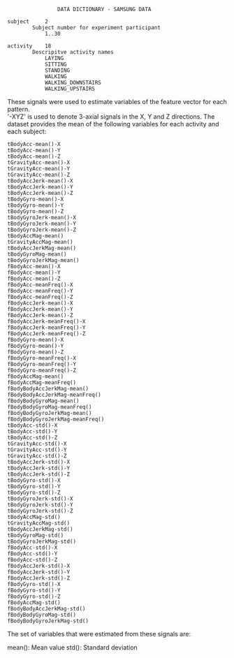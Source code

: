 					DATA DICTIONARY - SAMSUNG DATA
	
	subject		2
			Subject number for experiment participant
				1..30
	
	activity	18
			Descripitve activity names
				LAYING
				SITTING           
				STANDING
				WALKING           
				WALKING_DOWNSTAIRS
				WALKING_UPSTAIRS
	
	
These signals were used to estimate variables of the feature vector for each pattern.  
'-XYZ' is used to denote 3-axial signals in the X, Y and Z directions. The dataset provides
the mean of the following variables for each activity and each subject:
	
	tBodyAcc-mean()-X		
	tBodyAcc-mean()-Y              
	tBodyAcc-mean()-Z              
	tGravityAcc-mean()-X           
	tGravityAcc-mean()-Y           
	tGravityAcc-mean()-Z           
	tBodyAccJerk-mean()-X          
	tBodyAccJerk-mean()-Y          
	tBodyAccJerk-mean()-Z          
	tBodyGyro-mean()-X             
	tBodyGyro-mean()-Y             
	tBodyGyro-mean()-Z             
	tBodyGyroJerk-mean()-X         
	tBodyGyroJerk-mean()-Y         
	tBodyGyroJerk-mean()-Z         
	tBodyAccMag-mean()             
	tGravityAccMag-mean()          
	tBodyAccJerkMag-mean()         
	tBodyGyroMag-mean()            
	tBodyGyroJerkMag-mean()        
	fBodyAcc-mean()-X              
	fBodyAcc-mean()-Y              
	fBodyAcc-mean()-Z              
	fBodyAcc-meanFreq()-X          
	fBodyAcc-meanFreq()-Y          
	fBodyAcc-meanFreq()-Z          
	fBodyAccJerk-mean()-X          
	fBodyAccJerk-mean()-Y          
	fBodyAccJerk-mean()-Z          
	fBodyAccJerk-meanFreq()-X      
	fBodyAccJerk-meanFreq()-Y      
	fBodyAccJerk-meanFreq()-Z      
	fBodyGyro-mean()-X             
	fBodyGyro-mean()-Y             
	fBodyGyro-mean()-Z             
	fBodyGyro-meanFreq()-X         
	fBodyGyro-meanFreq()-Y         
	fBodyGyro-meanFreq()-Z         
	fBodyAccMag-mean()             
	fBodyAccMag-meanFreq()         
	fBodyBodyAccJerkMag-mean()     
	fBodyBodyAccJerkMag-meanFreq() 
	fBodyBodyGyroMag-mean()        
	fBodyBodyGyroMag-meanFreq()    
	fBodyBodyGyroJerkMag-mean()    
	fBodyBodyGyroJerkMag-meanFreq()
	tBodyAcc-std()-X               
	tBodyAcc-std()-Y               
	tBodyAcc-std()-Z               
	tGravityAcc-std()-X            
	tGravityAcc-std()-Y            
	tGravityAcc-std()-Z            
	tBodyAccJerk-std()-X           
	tBodyAccJerk-std()-Y           
	tBodyAccJerk-std()-Z           	
	tBodyGyro-std()-X              
	tBodyGyro-std()-Y              
	tBodyGyro-std()-Z              	
	tBodyGyroJerk-std()-X          
	tBodyGyroJerk-std()-Y          
	tBodyGyroJerk-std()-Z          
	tBodyAccMag-std()              
	tGravityAccMag-std()           
	tBodyAccJerkMag-std()          
	tBodyGyroMag-std()             
	tBodyGyroJerkMag-std()         
	fBodyAcc-std()-X               
	fBodyAcc-std()-Y               
	fBodyAcc-std()-Z               
	fBodyAccJerk-std()-X           
	fBodyAccJerk-std()-Y           
	fBodyAccJerk-std()-Z           
	fBodyGyro-std()-X              
	fBodyGyro-std()-Y              
	fBodyGyro-std()-Z              
	fBodyAccMag-std()              
	fBodyBodyAccJerkMag-std()      
	fBodyBodyGyroMag-std()         
	fBodyBodyGyroJerkMag-std()				


The set of variables that were estimated from these signals are: 

mean(): Mean value
std(): Standard deviation	